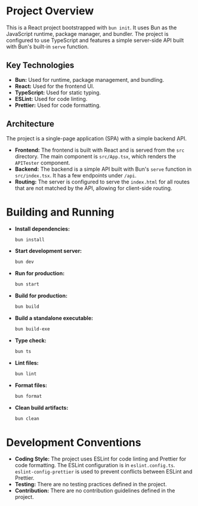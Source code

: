 # Project Overview

This is a React project bootstrapped with `bun init`. It uses Bun as the JavaScript runtime, package manager, and bundler. The project is configured to use TypeScript and features a simple server-side API built with Bun's built-in `serve` function.

## Key Technologies

- **Bun:** Used for runtime, package management, and bundling.
- **React:** Used for the frontend UI.
- **TypeScript:** Used for static typing.
- **ESLint:** Used for code linting.
- **Prettier:** Used for code formatting.

## Architecture

The project is a single-page application (SPA) with a simple backend API.

- **Frontend:** The frontend is built with React and is served from the `src` directory. The main component is `src/App.tsx`, which renders the `APITester` component.
- **Backend:** The backend is a simple API built with Bun's `serve` function in `src/index.tsx`. It has a few endpoints under `/api`.
- **Routing:** The server is configured to serve the `index.html` for all routes that are not matched by the API, allowing for client-side routing.

# Building and Running

- **Install dependencies:**
  ```bash
  bun install
  ```
- **Start development server:**
  ```bash
  bun dev
  ```
- **Run for production:**
  ```bash
  bun start
  ```
- **Build for production:**
  ```bash
  bun build
  ```
- **Build a standalone executable:**
  ```bash
  bun build-exe
  ```
- **Type check:**
  ```bash
  bun ts
  ```
- **Lint files:**
  ```bash
  bun lint
  ```
- **Format files:**
  ```bash
  bun format
  ```
- **Clean build artifacts:**
  ```bash
  bun clean
  ```

# Development Conventions

- **Coding Style:** The project uses ESLint for code linting and Prettier for code formatting. The ESLint configuration is in `eslint.config.ts`. `eslint-config-prettier` is used to prevent conflicts between ESLint and Prettier.
- **Testing:** There are no testing practices defined in the project.
- **Contribution:** There are no contribution guidelines defined in the project.
